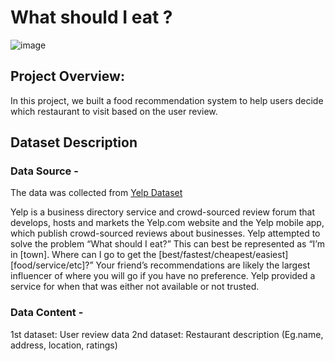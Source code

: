 # What should I eat ? 
![image](https://user-images.githubusercontent.com/86367657/173479854-ae0108dd-f9d4-4980-bbc8-ea44d82f0c49.png)

## Project Overview: 
In this project, we built a food recommendation system to help users decide which restaurant to visit based on the user review.

## Dataset Description
### Data Source -
The data was collected from [Yelp Dataset](https://www.yelp.com/)

Yelp is a business directory service and crowd-sourced review forum that develops, hosts and markets the Yelp.com website and the Yelp mobile app, which publish crowd-sourced reviews about businesses. Yelp attempted to solve the problem “What should I eat?”  This can best be represented as “I’m in [town]. Where can I go to get the [best/fastest/cheapest/easiest] [food/service/etc]?” Your friend’s recommendations are likely the largest influencer of where you will go if you have no preference. Yelp provided a service for when that was either not available or not trusted.

### Data Content -
1st dataset: User review data
2nd dataset: Restaurant description (Eg.name, address, location, ratings)
